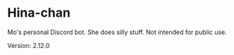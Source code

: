 # Hina-chan

Mo's personal Discord bot. She does silly stuff. Not intended for public use.

Version: 2.12.0
